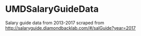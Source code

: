 # UMDSalaryGuideData
Salary guide data from 2013-2017 scraped from http://salaryguide.diamondbacklab.com/#/salGuide?year=2017
